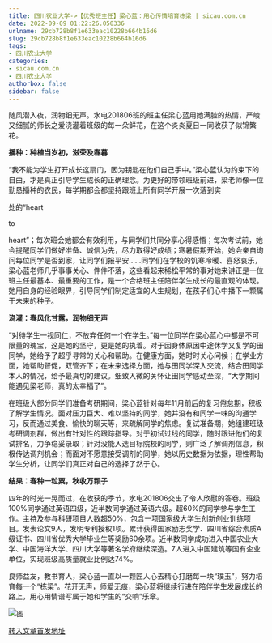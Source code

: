 ```yaml
---
title: 四川农业大学->【优秀班主任】梁心蓝：用心传情培育栋梁 | sicau.com.cn
date: 2022-09-09 01:22:26.050336
urlname: 29cb728b8f1e633eac10228b664b16d6
slug: 29cb728b8f1e633eac10228b664b16d6
tags: 
- 四川农业大学
categories:
- sicau.com.cn
- 四川农业大学
authorbox: false
sidebar: false
---
```

随风潜入夜，润物细无声。水电201806班的班主任梁心蓝用她满腔的热情，严峻又细腻的师长之爱浇灌着班级的每一朵鲜花，在这个炎炎夏日一同收获了似锦繁花。

**播种：种植当岁初，滋荣及春暮**

“我不能为学生打开成长这扇门，因为钥匙在他们自己手中。”梁心蓝认为约束下的自由，才是真正引导学生成长的正确理念。为更好的带领班级前进，梁老师像一位勤恳播种的农民，每学期都会都坚持跟班上所有同学开展一次落到实
<!--more-->
处的“heart

to

heart”；每次班会她都会有效利用，与同学们共同分享心得感悟；每次考试前，她会提醒同学们做好准备、诚信为先，尽力取得好成绩；寒暑假期开始，她会亲自询问每位同学是否到家，让同学们报平安……同学们在学校的饥寒冷暖、喜怒哀乐，梁心蓝老师几乎事事关心、件件不落，这些看起来稀松平常的事对她来讲正是一位班主任最基本、最重要的工作，是一个合格班主任陪伴学生成长的最直观的体现。她用自身的经验眼界，引导同学们制定适宜的人生规划，在孩子们心中播下一颗属于未来的种子。

**浇灌：春风化甘露，润物细无声**

“对待学生一视同仁，不放弃任何一个在学生。”每一位同学在梁心蓝心中都是不可限量的瑰宝，这是她的坚守，更是她的执着。对于因身体原因中途休学又复学的田同学，她给予了超乎寻常的关心和帮助。在健康方面，她时时关心问候；在学业方面，她帮助督促，双管齐下；在未来选择方面，她与田同学深入交流，结合田同学本人的情况，给予最真切的建议。细致入微的关怀让田同学感动至深，“大学期间能遇见梁老师，真的太幸福了”。

在班级大部分同学们准备考研期间，梁心蓝针对每年11月前后的复习倦怠期，积极了解学生情况。面对压力巨大、难以坚持的同学，她并没有和同学一味的沟通学习，反而通过美食、愉快的聊天等，来疏解同学的焦虑。复试准备期，她组建班级考研调剂群，做出有针对性的跟踪指导。对于初试过线的同学，随时跟进他们的复试排名，力争稳妥录取；针对没能入选目标院校的同学，则广泛了解调剂信息，积极传达调剂机会；而面对不愿意接受调剂的同学，她以历史数据为依据，理性帮助学生分析，让同学们真正对自己的选择了然于心。

**结果：春种一粒粟，秋收万颗子**

四年的时光一晃而过，在收获的季节，水电201806交出了令人欣慰的答卷。班级100%同学通过英语四级，近半数同学通过英语六级。超60%的同学参与学生工作。主持及参与科研项目人数超50%，包含一项国家级大学生创新创业训练项目。发表论文9人，发明专利授权1项。累计获得国家励志奖学、四川省综合素质A级证书、四川省优秀大学毕业生等奖励60余项。近半数同学成功进入中国农业大学、中国海洋大学、四川大学等著名学府继续深造。7人进入中国建筑等国有企业单位，实现班级高质量就业比例达74%。

良师益友，教书育人，梁心蓝一直以一颗匠人心去精心打磨每一块“璞玉”，努力培育每一个“栋梁”。花开无声，师爱无痕，梁心蓝将继续行进在陪伴学生发展成长的路上，用心用情谱写属于她和学生的“交响”乐章。

![图](https://news.sicau.edu.cn/__local/6/83/CD/1505E15BEEAED3FF29ED18B692B_77D7F2C8_6D24E.jpg)

[转入文章首发地址](https://news.sicau.edu.cn/info/1078/69473.htm)